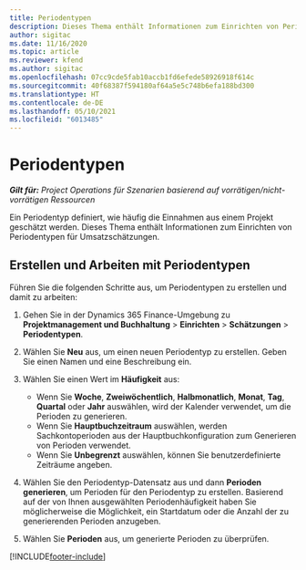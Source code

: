 ```yaml
---
title: Periodentypen
description: Dieses Thema enthält Informationen zum Einrichten von Periodentypen für Umsatzschätzungen.
author: sigitac
ms.date: 11/16/2020
ms.topic: article
ms.reviewer: kfend
ms.author: sigitac
ms.openlocfilehash: 07cc9cde5fab10accb1fd6efede58926918f614c
ms.sourcegitcommit: 40f68387f594180af64a5e5c748b6efa188bd300
ms.translationtype: HT
ms.contentlocale: de-DE
ms.lasthandoff: 05/10/2021
ms.locfileid: "6013485"
---
```

# <a name="period-types"></a>Periodentypen

_**Gilt für:** Project Operations für Szenarien basierend auf vorrätigen/nicht-vorrätigen Ressourcen_

Ein Periodentyp definiert, wie häufig die Einnahmen aus einem Projekt geschätzt werden. Dieses Thema enthält Informationen zum Einrichten von Periodentypen für Umsatzschätzungen. 

## <a name="create-and-work-with-period-types"></a>Erstellen und Arbeiten mit Periodentypen
Führen Sie die folgenden Schritte aus, um Periodentypen zu erstellen und damit zu arbeiten:

1. Gehen Sie in der Dynamics 365 Finance-Umgebung zu **Projektmanagement und Buchhaltung** > **Einrichten** > **Schätzungen** > **Periodentypen**.
2. Wählen Sie **Neu** aus, um einen neuen Periodentyp zu erstellen. Geben Sie einen Namen und eine Beschreibung ein.
3. Wählen Sie einen Wert im **Häufigkeit** aus:

    - Wenn Sie **Woche**, **Zweiwöchentlich**, **Halbmonatlich**, **Monat**, **Tag**, **Quartal** oder **Jahr** auswählen, wird der Kalender verwendet, um die Perioden zu generieren. 
    - Wenn Sie **Hauptbuchzeitraum** auswählen, werden Sachkontoperioden aus der Hauptbuchkonfiguration zum Generieren von Perioden verwendet.
    - Wenn Sie **Unbegrenzt** auswählen, können Sie benutzerdefinierte Zeiträume angeben.
4. Wählen Sie den Periodentyp-Datensatz aus und dann **Perioden generieren**, um Perioden für den Periodentyp zu erstellen. Basierend auf der von Ihnen ausgewählten Periodenhäufigkeit haben Sie möglicherweise die Möglichkeit, ein Startdatum oder die Anzahl der zu generierenden Perioden anzugeben.
5. Wählen Sie **Perioden** aus, um generierte Perioden zu überprüfen.



[!INCLUDE[footer-include](../includes/footer-banner.md)]